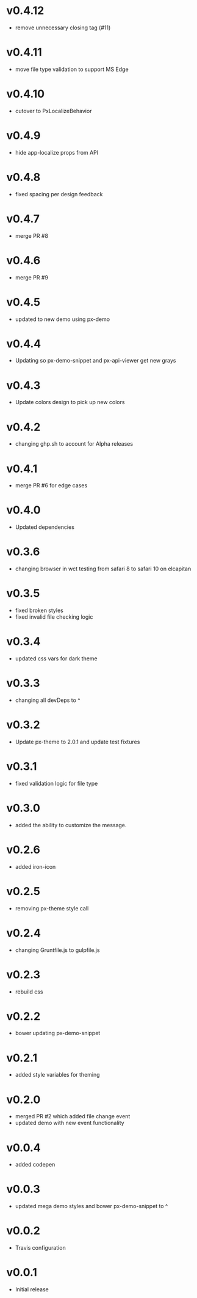 v0.4.12
==================
* remove unnecessary closing tag (#11)

v0.4.11
==================
* move file type validation to support MS Edge

v0.4.10
==================
* cutover to PxLocalizeBehavior

v0.4.9
==================
* hide app-localize props from API

v0.4.8
==================
* fixed spacing per design feedback

v0.4.7
==================
* merge PR #8

v0.4.6
==================
* merge PR #9

v0.4.5
==================
* updated to new demo using px-demo

v0.4.4
==================
* Updating so px-demo-snippet and px-api-viewer get new grays

v0.4.3
==================
* Update colors design to pick up new colors

v0.4.2
==================
* changing ghp.sh to account for Alpha releases

v0.4.1
==================
* merge PR #6 for edge cases

v0.4.0
==================
* Updated dependencies

v0.3.6
==================
* changing browser in wct testing from safari 8 to safari 10 on elcapitan

v0.3.5
==================
* fixed broken styles
* fixed invalid file checking logic

v0.3.4
==================
* updated css vars for dark theme

v0.3.3
==================
* changing all devDeps to ^

v0.3.2
==================
* Update px-theme to 2.0.1 and update test fixtures

v0.3.1
==================
* fixed validation logic for file type

v0.3.0
==================
* added the ability to customize the message.

v0.2.6
==================
* added iron-icon

v0.2.5
==================
* removing px-theme style call


v0.2.4
==================
* changing Gruntfile.js to gulpfile.js

v0.2.3
==================
* rebuild css

v0.2.2
==================
* bower updating px-demo-snippet

v0.2.1
==================
* added style variables for theming

v0.2.0
==================
* merged PR #2 which added file change event
* updated demo with new event functionality

v0.0.4
==================
* added codepen

v0.0.3
==================
* updated mega demo styles and bower px-demo-snippet to ^

v0.0.2
==================
* Travis configuration

v0.0.1
==================
* Initial release
